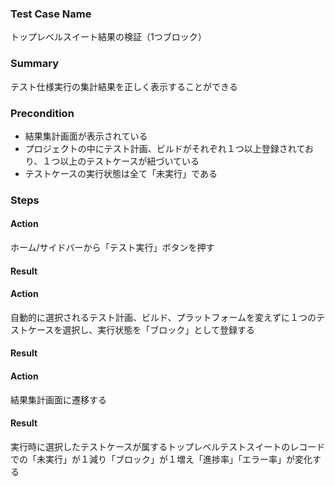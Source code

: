 ### Test Case Name
トップレベルスイート結果の検証（1つブロック）

### Summary
テスト仕様実行の集計結果を正しく表示することができる

### Precondition
* 結果集計画面が表示されている
* プロジェクトの中にテスト計画、ビルドがそれぞれ１つ以上登録されており、１つ以上のテストケースが紐づいている
* テストケースの実行状態は全て「未実行」である

### Steps

#### Action
ホーム/サイドバーから「テスト実行」ボタンを押す
#### Result

#### Action
自動的に選択されるテスト計画、ビルド、プラットフォームを変えずに１つのテストケースを選択し、実行状態を「ブロック」として登録する
#### Result

#### Action
結果集計画面に遷移する
#### Result
実行時に選択したテストケースが属するトップレベルテストスイートのレコードでの「未実行」が１減り「ブロック」が１増え「進捗率」「エラー率」が変化する
